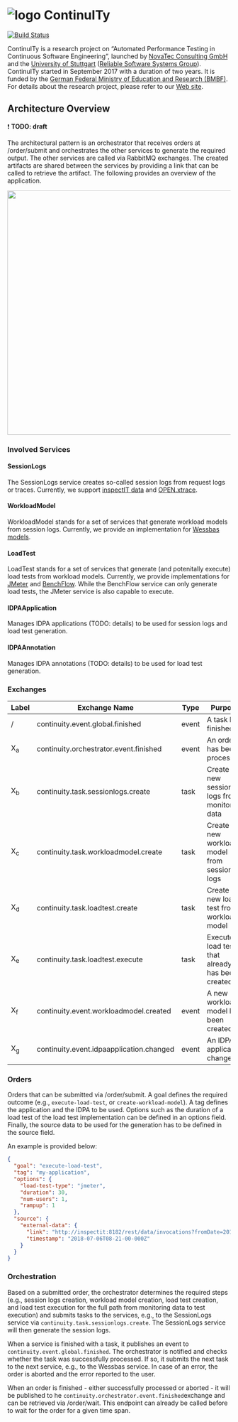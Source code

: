 # ![logo](/images/infinity-small.png) ContinuITy
[![Build Status](https://travis-ci.org/ContinuITy-Project/ContinuITy.svg?branch=master)](https://travis-ci.org/ContinuITy-Project/ContinuITy)

ContinuITy is a research project on “Automated Performance Testing in Continuous Software Engineering”, launched by [NovaTec Consulting GmbH](https://www.novatec-gmbh.de/) and the [University of Stuttgart](https://www.uni-stuttgart.de/) ([Reliable Software Systems Group](https://www.iste.uni-stuttgart.de/rss/)). ContinuITy started in September 2017 with a duration of two years. It is funded by the [German Federal Ministry of Education and Research (BMBF)](https://www.bmbf.de/). For details about the research project, please refer to our [Web site](https://continuity-project.github.io/).

## Architecture Overview

:exclamation: **TODO: draft**

The architectural pattern is an orchestrator that receives orders at /order/submit and orchestrates the other services to generate the required output. The other services are called via RabbitMQ exchanges. The created artifacts are shared between the services by providing a link that can be called to retrieve the artifact. The following provides an overview of the application.

<img src="/images/architecture-overview.png" align="center" width="550" >

### Involved Services

#### SessionLogs

The SessionLogs service creates so-called session logs from request logs or traces. Currently, we support [inspectIT data](http://www.inspectit.rocks/) and [OPEN.xtrace](https://github.com/spec-rgdevops/OPEN.xtrace).

#### WorkloadModel

WorkloadModel stands for a set of services that generate workload models from session logs. Currently, we provide an implementation for [Wessbas models](https://github.com/Wessbas).

#### LoadTest

LoadTest stands for a set of services that generate (and potenitally execute) load tests from workload models. Currently, we provide implementations for [JMeter](http://jmeter.apache.org/) and [BenchFlow](https://github.com/benchflow/benchflow). While the BenchFlow service can only generate load tests, the JMeter service is also capable to execute.

#### IDPAApplication

Manages IDPA applications (TODO: details) to be used for session logs and load test generation.

#### IDPAAnnotation

Manages IDPA annotations (TODO: details) to be used for load test generation.

### Exchanges

Label | Exchange Name | Type | Purpose
--- | --- | --- | ---
 / | continuity.event.global.finished | event | A task has finished
X<sub>a</sub> | continuity.orchestrator.event.finished | event | An order has been processed
X<sub>b</sub> | continuity.task.sessionlogs.create | task | Create new session logs from monitoring data
X<sub>c</sub> | continuity.task.workloadmodel.create | task | Create a new workload model from session logs
X<sub>d</sub> | continuity.task.loadtest.create | task | Create a new load test from a workload model
X<sub>e</sub> | continuity.task.loadtest.execute | task | Execute a load test that already has been created
X<sub>f</sub> | continuity.event.workloadmodel.created | event | A new workload model has been created
X<sub>g</sub> | continuity.event.idpaapplication.changed | event | An IDPA application changed

### Orders

Orders that can be submitted via /order/submit. A goal defines the required outcome (e.g., ```execute-load-test```, or ```create-workload-model```). A tag defines the application and the IDPA to be used. Options such as the duration of a load test of the load test implementation can be defined in an options field. Finally, the source data to be used for the generation has to be defined in the source field.

An example is provided below:

```json
{
  "goal": "execute-load-test",
  "tag": "my-application",
  "options": {
    "load-test-type": "jmeter",
    "duration": 30,
    "num-users": 1,
    "rampup": 1
  },
  "source": {
    "external-data": {
      "link": "http://inspectit:8182/rest/data/invocations?fromDate=2018/07/06/08:21:00&toDate=2018/07/06/08:21:20&limit=10",
      "timestamp": "2018-07-06T08-21-00-000Z"
    }
  }
}
```

### Orchestration

Based on a submitted order, the orchestrator determines the required steps (e.g., session logs creation, workload model creation, load test creation, and load test execution for the full path from monitoring data to test execution) and submits tasks to the services, e.g., to the SessionLogs service via ```continuity.task.sessionlogs.create```. The SessionLogs service will then generate the session logs.

When a service is finished with a task, it publishes an event to ```continuity.event.global.finished```. The orchestrator is notified and checks whether the task was successfully processed. If so, it submits the next task to the next service, e.g., to the Wessbas service. In case of an error, the order is aborted and the error reported to the user.

When an order is finished - either successfully processed or aborted - it will be published to he ```continuity.orchestrator.event.finished```exchange and can be retrieved via /order/wait. This endpoint can already be called before to wait for the order for a given time span.
